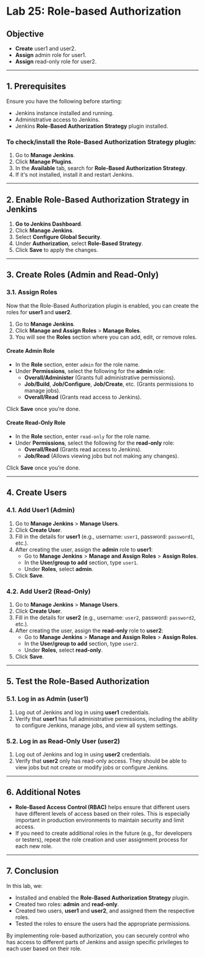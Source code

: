 # **Lab 25: Role-based Authorization**

## **Objective**

- **Create** user1 and user2.
- **Assign** admin role for user1.
- **Assign** read-only role for user2.

---

## **1. Prerequisites**

Ensure you have the following before starting:
- Jenkins instance installed and running.
- Administrative access to Jenkins.
- Jenkins **Role-Based Authorization Strategy** plugin installed.

### **To check/install the Role-Based Authorization Strategy plugin:**
1. Go to **Manage Jenkins**.
2. Click **Manage Plugins**.
3. In the **Available** tab, search for **Role-Based Authorization Strategy**.
4. If it's not installed, install it and restart Jenkins.

---

## **2. Enable Role-Based Authorization Strategy in Jenkins**

1. **Go to Jenkins Dashboard**.
2. Click **Manage Jenkins**.
3. Select **Configure Global Security**.
4. Under **Authorization**, select **Role-Based Strategy**.
5. Click **Save** to apply the changes.

---

## **3. Create Roles (Admin and Read-Only)**

### **3.1. Assign Roles**

Now that the Role-Based Authorization plugin is enabled, you can create the roles for **user1** and **user2**.

1. Go to **Manage Jenkins**.
2. Click **Manage and Assign Roles** > **Manage Roles**.
3. You will see the **Roles** section where you can add, edit, or remove roles.

#### **Create Admin Role**
- In the **Role** section, enter `admin` for the role name.
- Under **Permissions**, select the following for the **admin** role:
  - **Overall/Administer** (Grants full administrative permissions).
  - **Job/Build**, **Job/Configure**, **Job/Create**, etc. (Grants permissions to manage jobs).
  - **Overall/Read** (Grants read access to Jenkins).

Click **Save** once you’re done.

#### **Create Read-Only Role**
- In the **Role** section, enter `read-only` for the role name.
- Under **Permissions**, select the following for the **read-only** role:
  - **Overall/Read** (Grants read access to Jenkins).
  - **Job/Read** (Allows viewing jobs but not making any changes).

Click **Save** once you’re done.

---

## **4. Create Users**

### **4.1. Add User1 (Admin)**

1. Go to **Manage Jenkins** > **Manage Users**.
2. Click **Create User**.
3. Fill in the details for **user1** (e.g., username: `user1`, password: `password1`, etc.).
4. After creating the user, assign the **admin** role to **user1**:
   - Go to **Manage Jenkins** > **Manage and Assign Roles** > **Assign Roles**.
   - In the **User/group to add** section, type `user1`.
   - Under **Roles**, select **admin**.
5. Click **Save**.

### **4.2. Add User2 (Read-Only)**

1. Go to **Manage Jenkins** > **Manage Users**.
2. Click **Create User**.
3. Fill in the details for **user2** (e.g., username: `user2`, password: `password2`, etc.).
4. After creating the user, assign the **read-only** role to **user2**:
   - Go to **Manage Jenkins** > **Manage and Assign Roles** > **Assign Roles**.
   - In the **User/group to add** section, type `user2`.
   - Under **Roles**, select **read-only**.
5. Click **Save**.

---

## **5. Test the Role-Based Authorization**

### **5.1. Log in as Admin (user1)**

1. Log out of Jenkins and log in using **user1** credentials.
2. Verify that **user1** has full administrative permissions, including the ability to configure Jenkins, manage jobs, and view all system settings.

### **5.2. Log in as Read-Only User (user2)**

1. Log out of Jenkins and log in using **user2** credentials.
2. Verify that **user2** only has read-only access. They should be able to view jobs but not create or modify jobs or configure Jenkins.

---

## **6. Additional Notes**

- **Role-Based Access Control (RBAC)** helps ensure that different users have different levels of access based on their roles. This is especially important in production environments to maintain security and limit access.
- If you need to create additional roles in the future (e.g., for developers or testers), repeat the role creation and user assignment process for each new role.

---

## **7. Conclusion**

In this lab, we:
- Installed and enabled the **Role-Based Authorization Strategy** plugin.
- Created two roles: **admin** and **read-only**.
- Created two users, **user1** and **user2**, and assigned them the respective roles.
- Tested the roles to ensure the users had the appropriate permissions.

By implementing role-based authorization, you can securely control who has access to different parts of Jenkins and assign specific privileges to each user based on their role.

